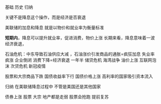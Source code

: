 基础 历史 归纳

关键不是降息这个操作，而是经济是否衰退


美联储的加息和降息 就是以物价和就业率为衡量标准

**短期内**，降息可以提升就业率，促进消费，物价上涨
长期来看，降息意味着一波经济衰退，

石油危机：中东导致石油供应大减 ，石油涨价引发商品的通胀=疯狂加息 失业率疯涨 企业倒闭 消费下降=经济衰退 一年半 
储贷危机 海湾战争 油价上涨
互联网泡沫
次贷危机
新冠疫情

股票和大宗商品下跌 国债收益率下行 国债价格上涨
高利率的国家吸引资本流入 


归纳
在美联储降息过程中 不管是美国还是其他国家

债券上涨
股票 大宗 地产都是走弱
股票会抢跑 提前复苏